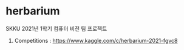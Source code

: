 # herbarium
SKKU 2021년 1학기 컴퓨터 비전 팀 프로젝트

1) Competitions : https://www.kaggle.com/c/herbarium-2021-fgvc8 
